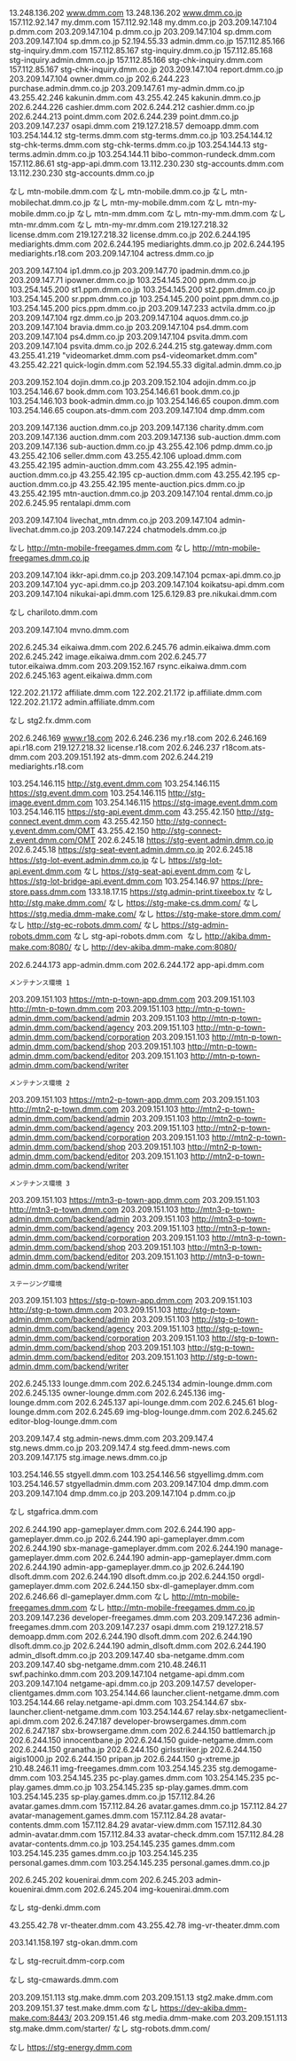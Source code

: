 13.248.136.202	www.dmm.com
13.248.136.202	www.dmm.co.jp
157.112.92.147	my.dmm.com
157.112.92.148	my.dmm.co.jp
203.209.147.104	p.dmm.com
203.209.147.104	p.dmm.co.jp
203.209.147.104	sp.dmm.com
203.209.147.104	sp.dmm.co.jp
52.194.55.33	admin.dmm.co.jp
157.112.85.166	stg-inquiry.dmm.com
157.112.85.167	stg-inquiry.dmm.co.jp
157.112.85.168	stg-inquiry.admin.dmm.co.jp
157.112.85.166	stg-chk-inquiry.dmm.com
157.112.85.167	stg-chk-inquiry.dmm.co.jp
203.209.147.104	report.dmm.co.jp
203.209.147.104	owner.dmm.co.jp
202.6.244.223	purchase.admin.dmm.co.jp
203.209.147.61	my-admin.dmm.co.jp
43.255.42.246	kakunin.dmm.com
43.255.42.245	kakunin.dmm.co.jp
202.6.244.226	cashier.dmm.com
202.6.244.212	cashier.dmm.co.jp
202.6.244.213	point.dmm.com
202.6.244.239	point.dmm.co.jp
203.209.147.237	osapi.dmm.com
219.127.218.57 	demoapp.dmm.com
103.254.144.12	stg-terms.dmm.com stg-terms.dmm.co.jp
103.254.144.12	stg-chk-terms.dmm.com stg-chk-terms.dmm.co.jp 
103.254.144.13	stg-terms.admin.dmm.co.jp
103.254.144.11	bibo-common-rundeck.dmm.com
157.112.86.61	stg-app-api.dmm.com
13.112.230.230	stg-accounts.dmm.com
13.112.230.230	stg-accounts.dmm.co.jp
	
	
なし	mtn-mobile.dmm.com
なし	mtn-mobile.dmm.co.jp
なし	mtn-mobilechat.dmm.co.jp
なし	mtn-my-mobile.dmm.com
なし	mtn-my-mobile.dmm.co.jp
なし	mtn-mm.dmm.com
なし	mtn-my-mm.dmm.com
なし	mtn-mr.dmm.com
なし	mtn-my-mr.dmm.com
219.127.218.32	license.dmm.com
219.127.218.32	license.dmm.co.jp
202.6.244.195	mediarights.dmm.com
202.6.244.195	mediarights.dmm.co.jp
202.6.244.195	mediarights.r18.com
203.209.147.104	actress.dmm.co.jp
	
203.209.147.104	ip1.dmm.co.jp
203.209.147.70	ipadmin.dmm.co.jp
203.209.147.71	ipowner.dmm.co.jp
103.254.145.200	ppm.dmm.co.jp
103.254.145.200	st1.ppm.dmm.co.jp
103.254.145.200	st2.ppm.dmm.co.jp
103.254.145.200	sr.ppm.dmm.co.jp
103.254.145.200	point.ppm.dmm.co.jp
103.254.145.200	pics.ppm.dmm.co.jp
203.209.147.233 	actvila.dmm.co.jp
203.209.147.104	rgz.dmm.co.jp
203.209.147.104	aquos.dmm.co.jp
203.209.147.104	bravia.dmm.co.jp
203.209.147.104	ps4.dmm.com
203.209.147.104	ps4.dmm.co.jp
203.209.147.104	psvita.dmm.com
203.209.147.104	psvita.dmm.co.jp
202.6.244.215	stg.gateway.dmm.com
43.255.41.219	"videomarket.dmm.com
ps4-videomarket.dmm.com"
43.255.42.221	quick-login.dmm.com
52.194.55.33	digital.admin.dmm.co.jp
	
203.209.152.104	dojin.dmm.co.jp
203.209.152.104	adojin.dmm.co.jp
103.254.146.67	book.dmm.com
103.254.146.61	book.dmm.co.jp
103.254.146.103	book-admin.dmm.co.jp
103.254.146.65	coupon.dmm.com
103.254.146.65	coupon.ats-dmm.com
203.209.147.104	dmp.dmm.com
	
203.209.147.136	auction.dmm.co.jp
203.209.147.136	charity.dmm.com
203.209.147.136	auction.dmm.com
203.209.147.136	sub-auction.dmm.com
203.209.147.136	sub-auction.dmm.co.jp
43.255.42.106	pdmp.dmm.co.jp
43.255.42.106	seller.dmm.com
43.255.42.106	upload.dmm.com
43.255.42.195	admin-auction.dmm.com
43.255.42.195	admin-auction.dmm.co.jp
43.255.42.195	cp-auction.dmm.com
43.255.42.195	cp-auction.dmm.co.jp
43.255.42.195	mente-auction.pics.dmm.co.jp
43.255.42.195	mtn-auction.dmm.co.jp
203.209.147.104	rental.dmm.co.jp
202.6.245.95	rentalapi.dmm.com
	
203.209.147.104	livechat_mtn.dmm.co.jp
203.209.147.104	admin-livechat.dmm.co.jp
203.209.147.224	chatmodels.dmm.co.jp
	
なし	http://mtn-mobile-freegames.dmm.com
なし	http://mtn-mobile-freegames.dmm.co.jp
	
203.209.147.104	ikkr-api.dmm.co.jp
203.209.147.104	pcmax-api.dmm.co.jp
203.209.147.104	yyc-api.dmm.co.jp
203.209.147.104	koikatsu-api.dmm.com
203.209.147.104	nikukai-api.dmm.com
125.6.129.83	pre.nikukai.dmm.com
	
なし	chariloto.dmm.com
	
203.209.147.104	mvno.dmm.com
	
202.6.245.34	eikaiwa.dmm.com
202.6.245.76	admin.eikaiwa.dmm.com
202.6.245.242	image.eikaiwa.dmm.com
202.6.245.77	tutor.eikaiwa.dmm.com
203.209.152.167	rsync.eikaiwa.dmm.com
202.6.245.163	agent.eikaiwa.dmm.com
	
122.202.21.172	affiliate.dmm.com
122.202.21.172	ip.affiliate.dmm.com
122.202.21.172	admin.affiliate.dmm.com
	
なし	stg2.fx.dmm.com
	
202.6.246.169	www.r18.com
202.6.246.236	my.r18.com
202.6.246.169	api.r18.com
219.127.218.32	license.r18.com
202.6.246.237	r18com.ats-dmm.com
203.209.151.192	ats-dmm.com
202.6.244.219	mediarights.r18.com
	
103.254.146.115	http://stg.event.dmm.com
103.254.146.115	https://stg.event.dmm.com
103.254.146.115	http://stg-image.event.dmm.com
103.254.146.115	https://stg-image.event.dmm.com
103.254.146.115	https://stg-api.event.dmm.com
43.255.42.150	http://stg-connect.event.dmm.com
43.255.42.150	http://stg-connect-y.event.dmm.com/OMT 
43.255.42.150	http://stg-connect-z.event.dmm.com/OMT 
202.6.245.18	https://stg-event.admin.dmm.co.jp
202.6.245.18	https://stg-seat-event.admin.dmm.co.jp
202.6.245.18	https://stg-lot-event.admin.dmm.co.jp
なし	https://stg-lot-api.event.dmm.com
なし	https://stg-seat-api.event.dmm.com
なし	https://stg-lot-bridge-api.event.dmm.com
103.254.146.97	https://pre-store.pass.dmm.com
133.18.17.15	https://stg.admin-print.tixeebox.tv
なし	http://stg.make.dmm.com/
なし	https://stg-make-cs.dmm.com/
なし	https://stg.media.dmm-make.com/
なし	https://stg-make-store.dmm.com/
なし	http://stg-ec-robots.dmm.com/
なし	https://stg-admin-robots.dmm.com
なし	stg-api-robots.dmm.com 
なし	http://akiba.dmm-make.com:8080/
なし	http://dev-akiba.dmm-make.com:8080/
	
202.6.244.173	app-admin.dmm.com
202.6.244.172	app-api.dmm.com
	
 	メンテナンス環境 1
203.209.151.103	https://mtn-p-town-app.dmm.com
203.209.151.103	http://mtn-p-town.dmm.com
203.209.151.103	http://mtn-p-town-admin.dmm.com/backend/admin
203.209.151.103	http://mtn-p-town-admin.dmm.com/backend/agency
203.209.151.103	http://mtn-p-town-admin.dmm.com/backend/corporation
203.209.151.103	http://mtn-p-town-admin.dmm.com/backend/shop
203.209.151.103	http://mtn-p-town-admin.dmm.com/backend/editor
203.209.151.103	http://mtn-p-town-admin.dmm.com/backend/writer
	
	メンテナンス環境 2
203.209.151.103	https://mtn2-p-town-app.dmm.com
203.209.151.103	http://mtn2-p-town.dmm.com
203.209.151.103	http://mtn2-p-town-admin.dmm.com/backend/admin
203.209.151.103	http://mtn2-p-town-admin.dmm.com/backend/agency
203.209.151.103	http://mtn2-p-town-admin.dmm.com/backend/corporation
203.209.151.103	http://mtn2-p-town-admin.dmm.com/backend/shop
203.209.151.103	http://mtn2-p-town-admin.dmm.com/backend/editor
203.209.151.103	http://mtn2-p-town-admin.dmm.com/backend/writer
	
	メンテナンス環境 3
203.209.151.103	https://mtn3-p-town-app.dmm.com
203.209.151.103	http://mtn3-p-town.dmm.com
203.209.151.103	http://mtn3-p-town-admin.dmm.com/backend/admin
203.209.151.103	http://mtn3-p-town-admin.dmm.com/backend/agency
203.209.151.103	http://mtn3-p-town-admin.dmm.com/backend/corporation
203.209.151.103	http://mtn3-p-town-admin.dmm.com/backend/shop
203.209.151.103	http://mtn3-p-town-admin.dmm.com/backend/editor
203.209.151.103	http://mtn3-p-town-admin.dmm.com/backend/writer
	
	ステージング環境
203.209.151.103	https://stg-p-town-app.dmm.com
203.209.151.103	http://stg-p-town.dmm.com
203.209.151.103	http://stg-p-town-admin.dmm.com/backend/admin
203.209.151.103	http://stg-p-town-admin.dmm.com/backend/agency
203.209.151.103	http://stg-p-town-admin.dmm.com/backend/corporation
203.209.151.103	http://stg-p-town-admin.dmm.com/backend/shop
203.209.151.103	http://stg-p-town-admin.dmm.com/backend/editor
203.209.151.103	http://stg-p-town-admin.dmm.com/backend/writer
	
202.6.245.133	lounge.dmm.com
202.6.245.134	admin-lounge.dmm.com
202.6.245.135	owner-lounge.dmm.com
202.6.245.136	img-lounge.dmm.com
202.6.245.137	api-lounge.dmm.com
202.6.245.61	blog-lounge.dmm.com
202.6.245.69	img-blog-lounge.dmm.com
202.6.245.62	editor-blog-lounge.dmm.com
	
203.209.147.4	stg.admin-news.dmm.com
203.209.147.4	stg.news.dmm.co.jp
203.209.147.4	stg.feed.dmm-news.com
203.209.147.175	stg.image.news.dmm.co.jp
	
103.254.146.55	stgyell.dmm.com
103.254.146.56	stgyellimg.dmm.com
103.254.146.57	stgyelladmin.dmm.com
203.209.147.104	dmp.dmm.com
203.209.147.104	dmp.dmm.co.jp
203.209.147.104	p.dmm.co.jp
	
なし	stgafrica.dmm.com
	
202.6.244.190	app-gameplayer.dmm.com
202.6.244.190	app-gameplayer.dmm.co.jp
202.6.244.190	api-gameplayer.dmm.com
202.6.244.190	sbx-manage-gameplayer.dmm.com
202.6.244.190	manage-gameplayer.dmm.com
202.6.244.190	admin-app-gameplayer.dmm.com
202.6.244.190	admin-app-gameplayer.dmm.co.jp
202.6.244.190	dlsoft.dmm.com
202.6.244.190	dlsoft.dmm.co.jp
202.6.244.150	orgdl-gameplayer.dmm.com
202.6.244.150	sbx-dl-gameplayer.dmm.com
202.6.246.66	dl-gameplayer.dmm.com
なし	http://mtn-mobile-freegames.dmm.com
なし	http://mtn-mobile-freegames.dmm.co.jp
203.209.147.236	developer-freegames.dmm.com
203.209.147.236	admin-freegames.dmm.com
203.209.147.237	osapi.dmm.com
219.127.218.57	demoapp.dmm.com
202.6.244.190	dlsoft.dmm.com
202.6.244.190	dlsoft.dmm.co.jp
202.6.244.190	admin_dlsoft.dmm.com
202.6.244.190	admin_dlsoft.dmm.co.jp
203.209.147.40	sba-netgame.dmm.com
203.209.147.40	sbg-netgame.dmm.com
210.48.246.11	swf.pachinko.dmm.com
203.209.147.104	netgame-api.dmm.com
203.209.147.104	netgame-api.dmm.co.jp
203.209.147.57	developer-clientgames.dmm.com
103.254.144.66	launcher.client-netgame.dmm.com
103.254.144.66	relay.netgame-api.dmm.com
103.254.144.67	sbx-launcher.client-netgame.dmm.com
103.254.144.67	relay.sbx-netgameclient-api.dmm.com
202.6.247.187	developer-browsergames.dmm.com
202.6.247.187	sbx-browsergame.dmm.com
202.6.244.150	battlemarch.jp
202.6.244.150	innocentbane.jp
202.6.244.150	guide-netgame.dmm.com
202.6.244.150	granatha.jp
202.6.244.150	girlsstriker.jp
202.6.244.150	aigis1000.jp
202.6.244.150	pripan.jp
202.6.244.150	g-xtreme.jp
210.48.246.11	img-freegames.dmm.com
103.254.145.235	stg.demogame-dmm.com
103.254.145.235	pc-play.games.dmm.com
103.254.145.235	pc-play.games.dmm.co.jp
103.254.145.235	sp-play.games.dmm.com
103.254.145.235	sp-play.games.dmm.co.jp
157.112.84.26	avatar.games.dmm.com 
157.112.84.26	avatar.games.dmm.co.jp
157.112.84.27	avatar-management.games.dmm.com
157.112.84.28	avatar-contents.dmm.com
157.112.84.29	avatar-view.dmm.com
157.112.84.30	admin-avatar.dmm.com
157.112.84.33	avatar-check.dmm.com
157.112.84.28	avatar-contents.dmm.co.jp
103.254.145.235	games.dmm.com
103.254.145.235	games.dmm.co.jp
103.254.145.235	personal.games.dmm.com
103.254.145.235	personal.games.dmm.co.jp
	
202.6.245.202	kouenirai.dmm.com
202.6.245.203	admin-kouenirai.dmm.com
202.6.245.204	img-kouenirai.dmm.com
	
なし	stg-denki.dmm.com
	
43.255.42.78	vr-theater.dmm.com
43.255.42.78	 img-vr-theater.dmm.com
	
203.141.158.197	stg-okan.dmm.com
	
なし	stg-recruit.dmm-corp.com
	
なし	stg-cmawards.dmm.com
	
203.209.151.113 	stg.make.dmm.com
203.209.151.13	stg2.make.dmm.com
203.209.151.37	test.make.dmm.com
なし	https://dev-akiba.dmm-make.com:8443/
203.209.151.46	stg.media.dmm-make.com
203.209.151.113 	stg.make.dmm.com/starter/
なし	stg-robots.dmm.com/
	
なし	https://stg-energy.dmm.com
	
